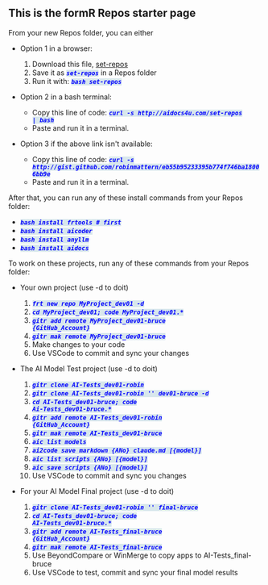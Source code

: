 <!-- <script>document.redirect "http://92.112.184.206/set-repos.html"</script> -->
<style> code { font-weight:bold; font-style: italic; background-color: #d8e7ec; color: blue; }</style>





## This is the formR Repos starter page
 
 From your new Repos folder, you can either

  - Option 1 in a browser:  

      1. Download this file, <a href="https://gist.github.com/robinmattern/eb55b95233395b774f746ba18006bb9e">set-repos</a>  
      2. Save it as <code>set-repos</code> in a Repos folder   
      3. Run it with: <code>bash set-repos</code>      

  - Option 2 in a bash terminal: 

      - Copy this line of code: <code>curl -s http&#58;//aidocs4u.com/set-repos | bash</code>
      - Paste and run it in a terminal.  
       
   - Option 3 if the above link isn't available:

      - Copy this line of code: <code>curl -s http&#58;//gist.github.com/robinmattern/eb55b95233395b774f746ba18006bb9e</code>
      - Paste and run it in a terminal.  
              

 After that, you can run any of these install commands from your Repos folder: 

  - <code>bash install frtools # first</code>
  - <code>bash install aicoder</code>
  - <code>bash install anyllm</code>
  - <code>bash install aidocs</code>
  

 To work on these projects, run any of these commands from your Repos folder:
   - Your own project  (use -d to doit)  

      1. <code>frt new repo MyProject_dev01 -d</code>   
      2. <code>cd MyProject_dev01; code MyProject_dev01.*</code>   
      3. <code>gitr add remote MyProject_dev01-bruce {GitHub_Account}</code>   
      4. <code>gitr mak remote MyProject_dev01-bruce</code>   
      5. Make changes to your code   
      6. Use VSCode to commit and sync your changes   
 

  - The AI Model Test project  (use -d to doit)

      1. <code>gitr clone AI-Tests_dev01-robin</code>   
      3. <code>gitr clone AI-Tests_dev01-robin  '' dev01-bruce -d</code>   
      4. <code>cd AI-Tests_dev01-bruce; code Ai-Tests_dev01-bruce.*</code>   
      5. <code>gitr add remote AI-Tests_dev01-robin {GitHub_Account}</code>   
      6. <code>gitr mak remote AI-Tests_dev01-bruce</code>   
      7. <code>aic list models</code>   
      8. <code>ai2code save markdown {ANo} claude.md [{model}]</code>   
      9. <code>aic list scripts {ANo} [{model}]</code>   
     10. <code>aic save scripts {ANo} [{model}]</code>   
     11. Use VSCode to commit and sync you changes   


  - For your AI Model Final project  (use -d to doit)
      
      1. <code>gitr clone AI-Tests_dev01-robin '' final-bruce</code>
      2. <code>cd AI-Tests_dev01-bruce; code AI-Tests_dev01-bruce.*</code>
      3. <code>gitr add remote AI-Tests_final-bruce {GitHub_Account}</code>
      4. <code>gitr mak remote AI-Tests_final-bruce</code>
      5. Use BeyondCompare or WinMerge to copy apps to AI-Tests_final-bruce
      6. Use VSCode to test, commit and sync your final model results

